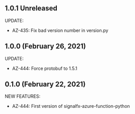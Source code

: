 ## 1.0.1 Unreleased

UPDATE:

* AZ-435: Fix bad version number in version.py

## 1.0.0 (February 26, 2021)

UPDATE:
* AZ-444: Force protobuf to 1.5.1

## 0.1.0 (February 22, 2021)

NEW FEATURES:
* AZ-444: First version of signalfx-azure-function-python

